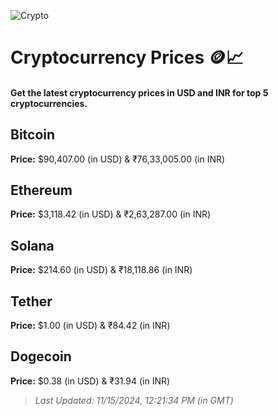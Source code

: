 
![Crypto](https://www.techguide.com.au/wp-content/uploads/2020/11/crypto3.jpeg)

# Cryptocurrency Prices 🪙📈

#### Get the latest cryptocurrency prices in USD and INR for top 5 cryptocurrencies.

## Bitcoin

**Price:** $90,407.00 (in USD) & ₹76,33,005.00 (in INR)

## Ethereum

**Price:** $3,118.42 (in USD) & ₹2,63,287.00 (in INR)

## Solana

**Price:** $214.60 (in USD) & ₹18,118.86 (in INR)

## Tether

**Price:** $1.00 (in USD) & ₹84.42 (in INR)

## Dogecoin

**Price:** $0.38 (in USD) & ₹31.94 (in INR)

> _Last Updated: 11/15/2024, 12:21:34 PM (in GMT)_
